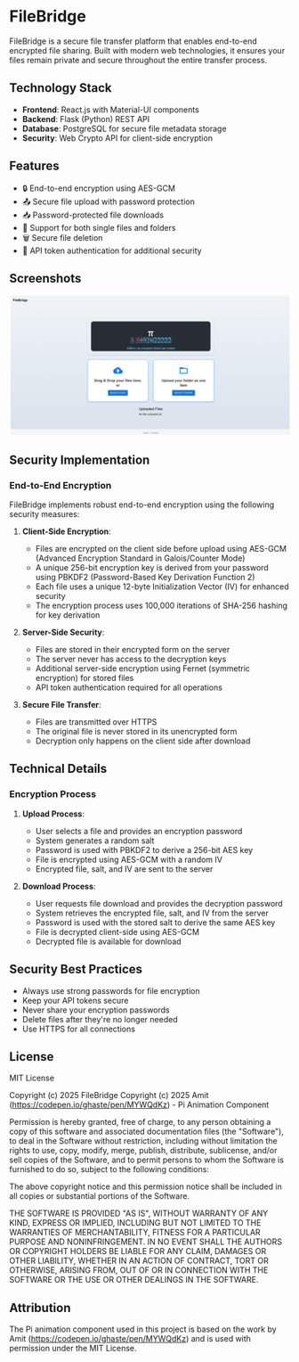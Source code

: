 # FileBridge

FileBridge is a secure file transfer platform that enables end-to-end encrypted file sharing. Built with modern web technologies, it ensures your files remain private and secure throughout the entire transfer process.

## Technology Stack

- **Frontend**: React.js with Material-UI components
- **Backend**: Flask (Python) REST API
- **Database**: PostgreSQL for secure file metadata storage
- **Security**: Web Crypto API for client-side encryption

## Features

- 🔒 End-to-end encryption using AES-GCM
- 📤 Secure file upload with password protection
- 📥 Password-protected file downloads
- 📁 Support for both single files and folders
- 🗑️ Secure file deletion
- 🔑 API token authentication for additional security

## Screenshots

![FileBridge Interface](screenshots/ss.png)

## Security Implementation

### End-to-End Encryption

FileBridge implements robust end-to-end encryption using the following security measures:

1. **Client-Side Encryption**:
   - Files are encrypted on the client side before upload using AES-GCM (Advanced Encryption Standard in Galois/Counter Mode)
   - A unique 256-bit encryption key is derived from your password using PBKDF2 (Password-Based Key Derivation Function 2)
   - Each file uses a unique 12-byte Initialization Vector (IV) for enhanced security
   - The encryption process uses 100,000 iterations of SHA-256 hashing for key derivation

2. **Server-Side Security**:
   - Files are stored in their encrypted form on the server
   - The server never has access to the decryption keys
   - Additional server-side encryption using Fernet (symmetric encryption) for stored files
   - API token authentication required for all operations

3. **Secure File Transfer**:
   - Files are transmitted over HTTPS
   - The original file is never stored in its unencrypted form
   - Decryption only happens on the client side after download

## Technical Details

### Encryption Process

1. **Upload Process**:
   - User selects a file and provides an encryption password
   - System generates a random salt
   - Password is used with PBKDF2 to derive a 256-bit AES key
   - File is encrypted using AES-GCM with a random IV
   - Encrypted file, salt, and IV are sent to the server

2. **Download Process**:
   - User requests file download and provides the decryption password
   - System retrieves the encrypted file, salt, and IV from the server
   - Password is used with the stored salt to derive the same AES key
   - File is decrypted client-side using AES-GCM
   - Decrypted file is available for download

## Security Best Practices

- Always use strong passwords for file encryption
- Keep your API tokens secure
- Never share your encryption passwords
- Delete files after they're no longer needed
- Use HTTPS for all connections

## License

MIT License

Copyright (c) 2025 FileBridge
Copyright (c) 2025 Amit (https://codepen.io/ghaste/pen/MYWQdKz) - Pi Animation Component

Permission is hereby granted, free of charge, to any person obtaining a copy
of this software and associated documentation files (the "Software"), to deal
in the Software without restriction, including without limitation the rights
to use, copy, modify, merge, publish, distribute, sublicense, and/or sell
copies of the Software, and to permit persons to whom the Software is
furnished to do so, subject to the following conditions:

The above copyright notice and this permission notice shall be included in all
copies or substantial portions of the Software.

THE SOFTWARE IS PROVIDED "AS IS", WITHOUT WARRANTY OF ANY KIND, EXPRESS OR
IMPLIED, INCLUDING BUT NOT LIMITED TO THE WARRANTIES OF MERCHANTABILITY,
FITNESS FOR A PARTICULAR PURPOSE AND NONINFRINGEMENT. IN NO EVENT SHALL THE
AUTHORS OR COPYRIGHT HOLDERS BE LIABLE FOR ANY CLAIM, DAMAGES OR OTHER
LIABILITY, WHETHER IN AN ACTION OF CONTRACT, TORT OR OTHERWISE, ARISING FROM,
OUT OF OR IN CONNECTION WITH THE SOFTWARE OR THE USE OR OTHER DEALINGS IN THE
SOFTWARE.

## Attribution

The Pi animation component used in this project is based on the work by Amit (https://codepen.io/ghaste/pen/MYWQdKz) and is used with permission under the MIT License.
